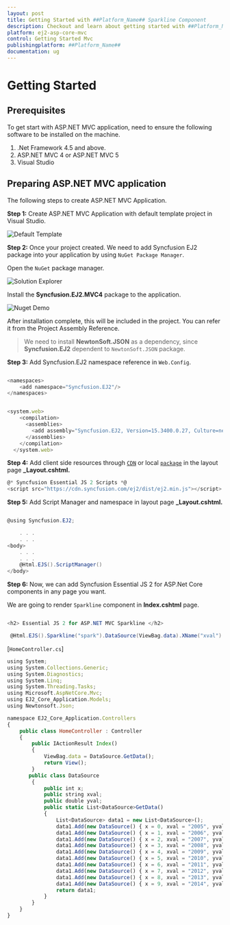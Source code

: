 ```yaml
---
layout: post
title: Getting Started with ##Platform_Name## Sparkline Component
description: Checkout and learn about getting started with ##Platform_Name## Sparkline component of Syncfusion, and more details.
platform: ej2-asp-core-mvc
control: Getting Started Mvc
publishingplatform: ##Platform_Name##
documentation: ug
---
```



# Getting Started

## Prerequisites

To get start with ASP.NET MVC application, need to ensure the following software to be installed on the machine.

1. .Net Framework 4.5 and above.
2. ASP.NET MVC 4 or ASP.NET MVC 5
3. Visual Studio

## Preparing ASP.NET MVC application

The following steps to create ASP.NET MVC Application.

**Step 1:** Create ASP.NET MVC Application with default template project in Visual Studio.

![Default Template](./images/default-template.png)

**Step 2:** Once your project created. We need to add Syncfusion EJ2 package into your application by using `NuGet Package Manager`.

Open the `NuGet` package manager.

![Solution Explorer](./images/solution-Explorer.png)

Install the **Syncfusion.EJ2.MVC4** package to the application.

![Nuget Demo](./images/nuget-demo.png)

After installation complete, this will be included in the project. You can refer it from the Project Assembly Reference.

> We need to install **NewtonSoft.JSON** as a dependency, since **Syncfusion.EJ2** dependent to `NewtonSoft.JSON` package.

**Step 3:** Add Syncfusion.EJ2 namespace reference in `Web.Config`.

```javascript

<namespaces>
    <add namespace="Syncfusion.EJ2"/>
</namespaces>

```

```javascript

<system.web>
    <compilation>
      <assemblies>
        <add assembly="Syncfusion.EJ2, Version=15.3400.0.27, Culture=neutral, PublicKeyToken=31BF3856AD364E35"  />
      </assemblies>
    </compilation>
  </system.web>

```

**Step 4:** Add client side resources through [`CDN`](http://ej2.syncfusion.com/documentation/base/deployment.html?lang=typescript#cdn) or local [`package`](https://www.npmjs.com/package/@syncfusion/ej2) in the layout page **_Layout.cshtml.**

```cs
@* Syncfusion Essential JS 2 Scripts *@
<script src="https://cdn.syncfusion.com/ej2/dist/ej2.min.js"></script>

```

**Step 5:** Add Script Manager and namespace in layout page **_Layout.cshtml.**

```cs

@using Syncfusion.EJ2;

    . . .
    . . .
<body>
    . . .
    . . .
    @Html.EJS().ScriptManager()
</body>

```

**Step 6:** Now, we can add Syncfusion Essential JS 2 for ASP.Net Core components in any page you want.

We are going to render `Sparkline` component in **Index.cshtml** page.

```cs

<h2> Essential JS 2 for ASP.NET MVC Sparkline </h2>

 @Html.EJS().Sparkline("spark").DataSource(ViewBag.data).XName("xval").YName("yval").Render()
```

[`HomeController.cs`]

```javascript
using System;
using System.Collections.Generic;
using System.Diagnostics;
using System.Linq;
using System.Threading.Tasks;
using Microsoft.AspNetCore.Mvc;
using EJ2_Core_Application.Models;
using Newtonsoft.Json;

namespace EJ2_Core_Application.Controllers
{
    public class HomeController : Controller
    {
        public IActionResult Index()
        {
            ViewBag.data = DataSource.GetData();
            return View();
        }
       public class DataSource
        {
            public int x;
            public string xval;
            public double yval;
            public static List<DataSource>GetData()
            {
                List<DataSource> data1 = new List<DataSource>();
                data1.Add(new DataSource() { x = 0, xval = "2005", yval = 20090440 });
                data1.Add(new DataSource() { x = 1, xval = "2006", yval = 20264080 });
                data1.Add(new DataSource() { x = 2, xval = "2007", yval = 20434180 });
                data1.Add(new DataSource() { x = 3, xval = "2008", yval = 21007310 });
                data1.Add(new DataSource() { x = 4, xval = "2009", yval = 21262640 });
                data1.Add(new DataSource() { x = 5, xval = "2010", yval = 21515750 });
                data1.Add(new DataSource() { x = 6, xval = "2011", yval = 21766710 });
                data1.Add(new DataSource() { x = 7, xval = "2012", yval = 22015580 });
                data1.Add(new DataSource() { x = 8, xval = "2013", yval = 22262500 });
                data1.Add(new DataSource() { x = 9, xval = "2014", yval = 22507620 });
                return data1;
            }
        }
    }
}
```